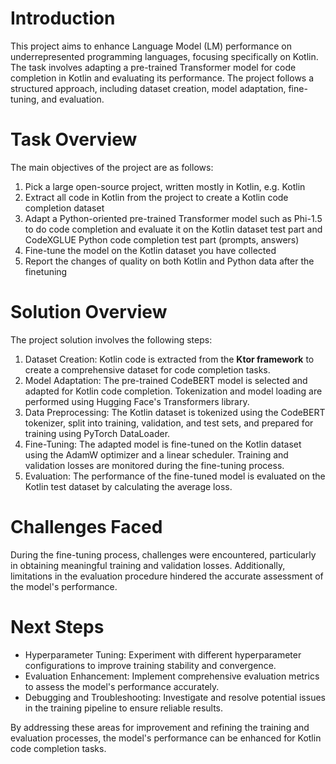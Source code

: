 # Introduction
This project aims to enhance Language Model (LM) performance on underrepresented programming languages, focusing specifically on Kotlin. 
The task involves adapting a pre-trained Transformer model for code completion in Kotlin and evaluating its performance. 
The project follows a structured approach, including dataset creation, model adaptation, fine-tuning, and evaluation.

# Task Overview
The main objectives of the project are as follows:

1. Pick a large open-source project, written mostly in Kotlin, e.g. Kotlin
2. Extract all code in Kotlin from the project to create a Kotlin code completion dataset
3. Adapt a Python-oriented pre-trained Transformer model such as Phi-1.5 to do code completion and evaluate it on the Kotlin dataset test part and CodeXGLUE Python code completion test part (prompts, answers)
4. Fine-tune the model on the Kotlin dataset you have collected
5. Report the changes of quality on both Kotlin and Python data after the finetuning

# Solution Overview
The project solution involves the following steps:

1. Dataset Creation: Kotlin code is extracted from the **Ktor framework** to create a comprehensive dataset for code completion tasks.
2. Model Adaptation: The pre-trained CodeBERT model is selected and adapted for Kotlin code completion. Tokenization and model loading are performed using Hugging Face's Transformers library.
3. Data Preprocessing: The Kotlin dataset is tokenized using the CodeBERT tokenizer, split into training, validation, and test sets, and prepared for training using PyTorch DataLoader.
4. Fine-Tuning: The adapted model is fine-tuned on the Kotlin dataset using the AdamW optimizer and a linear scheduler. Training and validation losses are monitored during the fine-tuning process.
5. Evaluation: The performance of the fine-tuned model is evaluated on the Kotlin test dataset by calculating the average loss.

# Challenges Faced
During the fine-tuning process, challenges were encountered, particularly in obtaining meaningful training and validation losses. 
Additionally, limitations in the evaluation procedure hindered the accurate assessment of the model's performance.

# Next Steps
 - Hyperparameter Tuning: Experiment with different hyperparameter configurations to improve training stability and convergence.
 - Evaluation Enhancement: Implement comprehensive evaluation metrics to assess the model's performance accurately.
 - Debugging and Troubleshooting: Investigate and resolve potential issues in the training pipeline to ensure reliable results.

By addressing these areas for improvement and refining the training and evaluation processes, the model's performance can be enhanced for Kotlin code completion tasks.
